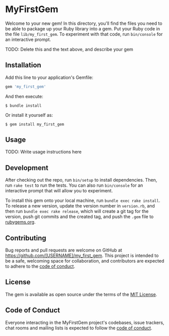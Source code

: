 # MyFirstGem

Welcome to your new gem! In this directory, you'll find the files you need to be able to package up your Ruby library into a gem. Put your Ruby code in the file `lib/my_first_gem`. To experiment with that code, run `bin/console` for an interactive prompt.

TODO: Delete this and the text above, and describe your gem

## Installation

Add this line to your application's Gemfile:

```ruby
gem 'my_first_gem'
```

And then execute:

    $ bundle install

Or install it yourself as:

    $ gem install my_first_gem

## Usage

TODO: Write usage instructions here

## Development

After checking out the repo, run `bin/setup` to install dependencies. Then, run `rake test` to run the tests. You can also run `bin/console` for an interactive prompt that will allow you to experiment.

To install this gem onto your local machine, run `bundle exec rake install`. To release a new version, update the version number in `version.rb`, and then run `bundle exec rake release`, which will create a git tag for the version, push git commits and the created tag, and push the `.gem` file to [rubygems.org](https://rubygems.org).

## Contributing

Bug reports and pull requests are welcome on GitHub at https://github.com/[USERNAME]/my_first_gem. This project is intended to be a safe, welcoming space for collaboration, and contributors are expected to adhere to the [code of conduct](https://github.com/[USERNAME]/my_first_gem/blob/master/CODE_OF_CONDUCT.md).

## License

The gem is available as open source under the terms of the [MIT License](https://opensource.org/licenses/MIT).

## Code of Conduct

Everyone interacting in the MyFirstGem project's codebases, issue trackers, chat rooms and mailing lists is expected to follow the [code of conduct](https://github.com/[USERNAME]/my_first_gem/blob/master/CODE_OF_CONDUCT.md).
